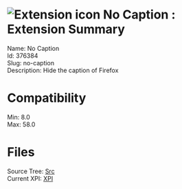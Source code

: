 # ![Extension icon](https://addons.thunderbird.net/user-media/addon_icons/376/376384-64.png?modified=1462954816) No Caption : Extension Summary

Name: No Caption  
Id: 376384  
Slug: no-caption  
Description: Hide the caption of Firefox
  

# Compatibility
Min: 8.0  
Max: 58.0  

# Files

Source Tree: [Src](C:/Dev/Thunderbird/ThunderKdB/xall/xOther/376384-no-caption/src)  
Current XPI: [XPI](C:/Dev/Thunderbird/ThunderKdB/xall/xOther/376384-no-caption/xpi)  




